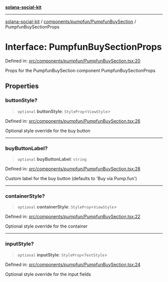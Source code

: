 [**solana-social-kit**](../../../../README.md)

***

[solana-social-kit](../../../../README.md) / [components/pumpfun/PumpfunBuySection](../README.md) / PumpfunBuySectionProps

# Interface: PumpfunBuySectionProps

Defined in: [src/components/pumpfun/PumpfunBuySection.tsx:20](https://github.com/SendArcade/solana-social-starter/blob/03568260ca96ed63f77049843c721de1cb011893/src/components/pumpfun/PumpfunBuySection.tsx#L20)

Props for the PumpfunBuySection component
 PumpfunBuySectionProps

## Properties

### buttonStyle?

> `optional` **buttonStyle**: `StyleProp`\<`ViewStyle`\>

Defined in: [src/components/pumpfun/PumpfunBuySection.tsx:26](https://github.com/SendArcade/solana-social-starter/blob/03568260ca96ed63f77049843c721de1cb011893/src/components/pumpfun/PumpfunBuySection.tsx#L26)

Optional style override for the buy button

***

### buyButtonLabel?

> `optional` **buyButtonLabel**: `string`

Defined in: [src/components/pumpfun/PumpfunBuySection.tsx:28](https://github.com/SendArcade/solana-social-starter/blob/03568260ca96ed63f77049843c721de1cb011893/src/components/pumpfun/PumpfunBuySection.tsx#L28)

Custom label for the buy button (defaults to 'Buy via Pump.fun')

***

### containerStyle?

> `optional` **containerStyle**: `StyleProp`\<`ViewStyle`\>

Defined in: [src/components/pumpfun/PumpfunBuySection.tsx:22](https://github.com/SendArcade/solana-social-starter/blob/03568260ca96ed63f77049843c721de1cb011893/src/components/pumpfun/PumpfunBuySection.tsx#L22)

Optional style override for the container

***

### inputStyle?

> `optional` **inputStyle**: `StyleProp`\<`TextStyle`\>

Defined in: [src/components/pumpfun/PumpfunBuySection.tsx:24](https://github.com/SendArcade/solana-social-starter/blob/03568260ca96ed63f77049843c721de1cb011893/src/components/pumpfun/PumpfunBuySection.tsx#L24)

Optional style override for the input fields
